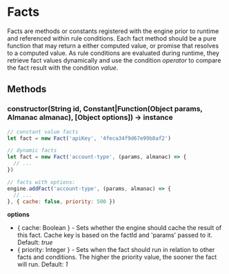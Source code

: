 # Facts

Facts are methods or constants registered with the engine prior to runtime and referenced within rule conditions.  Each fact method should be a pure function that may return a either computed value, or promise that resolves to a computed value.
As rule conditions are evaluated during runtime, they retrieve fact values dynamically and use the condition _operator_ to compare the fact result with the condition _value_.

## Methods

### constructor(String id, Constant|Function(Object params, Almanac almanac), [Object options]) -> instance

```js
// constant value facts
let fact = new Fact('apiKey', '4feca34f9d67e99b8af2')

// dynamic facts
let fact = new Fact('account-type', (params, almanac) => {
  // ...
})

// facts with options:
engine.addFact('account-type', (params, almanac) => {
  // ...
}, { cache: false, priority: 500 })
```

**options**
* { cache: Boolean } - Sets whether the engine should cache the result of this fact.  Cache key is based on the factId and 'params' passed to it. Default: *true*
* { priority: Integer } - Sets when the fact should run in relation to other facts and conditions.  The higher the priority value, the sooner the fact will run.  Default: *1*
